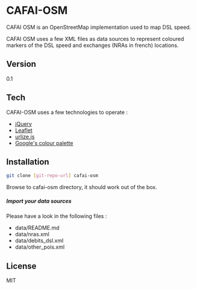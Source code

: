 CAFAI-OSM
=========

CAFAI OSM is an OpenStreetMap implementation used to map DSL speed.

CAFAI OSM uses a few XML files as data sources to represent coloured markers of the DSL speed and exchanges (NRAs in french) locations.

Version
----

0.1

Tech
-----------

CAFAI-OSM uses a few technologies to operate :

* [jQuery](http://jquery.com)
* [Leaflet](http://leafletjs.com/)
* [urlize.js](https://github.com/ljosa/urlize.js)
* [Google's colour palette](http://www.google.com/design/spec/style/color.html#color-ui-color-palette)

Installation
--------------

```sh
git clone [git-repo-url] cafai-osm
```

Browse to cafai-osm directory, it should work out of the box.

##### Import your data sources

Please have a look in the following files :
* data/README.md
* data/nras.xml
* data/debits_dsl.xml
* data/other_pois.xml


License
----

MIT
